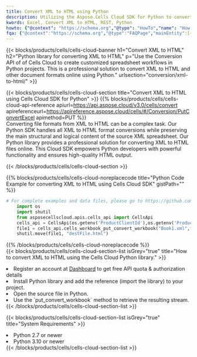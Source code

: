 ```yaml
---
title: Convert XML to HTML using Python 
description: Utilizing the Aspose.Cells Cloud SDK for Python to convert a XML format file to a HTML format file. 
kwords: Excel, Convert XML to HTML, REST, Python
howto: {"@context": "https://schema.org","@type": "HowTo","name": "How to convert XML to HTML using the Cells Cloud Python library.","description": "How to convert XML to HTML using the Cells Cloud Python library.","image": {"@type": "ImageObject"},"url": "/python/conversion/xml-to-html/","step": [{ "@type": "HowToStep","name": "How to convert XML to HTML using the Cells Cloud Python library. step 1", "image": {"@type": "ImageObject",},"url": "/python/conversion/xml-to-html/","text": "Register an account at <a href='https://dashboard.aspose.cloud/'>Dashboard</a> to get free API quota & authorization details",},{ "@type": "HowToStep","name": "How to convert XML to HTML using the Cells Cloud Python library. step 1", "image": {"@type": "ImageObject",},"url": "/python/conversion/xml-to-html/","text": "Install Python library and add the reference (import the library) to your project.",},{ "@type": "HowToStep","name": "How to convert XML to HTML using the Cells Cloud Python library. step 1", "image": {"@type": "ImageObject",},"url": "/python/conversion/xml-to-html/","text": "Open the source file in Python.",},{ "@type": "HowToStep","name": "How to convert XML to HTML using the Cells Cloud Python library. step 1", "image": {"@type": "ImageObject",},"url": "/python/conversion/xml-to-html/","text": "Use the `put_convert_workbook` method to retrieve the resulting stream.",}, ],"supply": {"@type": "HowToSupply","name": "document"},"tool": [{"@type": "HowToTool","name": "PyCharm, Visual Studio Code, Sublime, Eclipse"},{"@type": "HowToTool","name": "Aspose Cells"}],"totalTime": "PT6M"}
fqa: {"@context":"https://schema.org","@type":"FAQPage","mainEntity":[{"@type":"Question","name":"Why convert file formats in C# using REST API?","acceptedAnswer":{"@type":"Answer","text":"Documents are encoded in many ways, and some files may be incompatible with the software you use. To open and read such files, just convert them to appropriate file formats.<br/><ol><li>Install .NET SDK and add the reference (import the library) to your project.</li><li>Open the source file in C# using REST API.</li><li>Call the PutConvertWorkbookRequest() method, passing an output filename with required extension.</li><li>Get the result of conversion as a separate file.</li></ol>"}},{"@type":"Question","name":"What file formats can I convert with your C# library?","acceptedAnswer":{"@type":"Answer","text":"We support a variety of file formats for conversion using .NET library, including XLSX, Excel, xls , PDF, CSV, HTML, Markdown, XML, PNG, JPG, TIFF, Json, TXT and many more."}},{"@type":"Question","name":"What is the maximum allowed file size for conversion using this .NET library?","acceptedAnswer":{"@type":"Answer","text":"There are no file size limits for format conversions using .NET library."}}]}
---
```



{{< blocks/products/cells/cells-cloud-banner h1="Convert XML to HTML" h2="Python library for converting XML to HTML" p="Use the Conversion API of of Cells Cloud to create customized spreadsheet workflows in Python projects. This is a professional solution to convert XML to HTML and other document formats online using Python." urlsection="conversion/xml-to-html/" >}}

{{< blocks/products/cells/cells-cloud-section  title="Convert XML to HTML using Cells Cloud SDK for Python" >}}
{{% blocks/products/cells/cells-cloud-api-reference  apiurl=https://api.aspose.cloud/v3.0/cells/convert  apireferenceurl=https://apireference.aspose.cloud/cells/#/Conversion/PutConvertExcel  apimethod=PUT %}}
<br/>
Converting file formats from XML to HTML can be a complex task. Our Python SDK handles all XML to HTML format conversions while preserving the main structural and logical content of the source XML spreadsheet. Our Python library provides a professional solution for converting XML to HTML files online. This Cloud SDK empowers Python developers with powerful functionality and ensures high-quality HTML output.

{{< /blocks/products/cells/cells-cloud-section >}}

{{% blocks/products/cells/cells-cloud-noreplacecode title="Python Code Example for converting XML to HTML using Cells Cloud SDK" gistPath="" %}}
 
```python
# For complete examples and data files, please go to https://github.com/aspose-cells-cloud/aspose-cells-cloud-python/
    import os
    import shutil
    from asposecellscloud.apis.cells_api import CellsApi
    cells_api = CellsApi(os.getenv('ProductClientId'),os.getenv('ProductClientSecret'))
    file1 = cells_api.cells_workbook_put_convert_workbook("Book1.xml",format="html")
    shutil.move(file1, "destFile.html")     
```
 
{{% /blocks/products/cells/cells-cloud-noreplacecode  %}}
<br/>
{{< blocks/products/cells/cells-cloud-section-list isGrey="true"  title="How to convert XML to HTML using the Cells Cloud Python library." >}}
<li>Register an account at <a href="https://dashboard.aspose.cloud/">Dashboard</a> to get free API quota & authorization details</li>
<li>Install Python library and add the reference (import the library) to your project.</li>
<li>Open the source file in Python.</li>
<li>Use the `put_convert_workbook` method to retrieve the resulting stream.</li>
{{< /blocks/products/cells/cells-cloud-section-list >}}

{{< blocks/products/cells/cells-cloud-section-list isGrey="true"  title="System Requirements" >}}
<li>Python 2.7 or newer</li>
<li>Python 3.10 or newer</li>
{{< /blocks/products/cells/cells-cloud-section-list >}}
